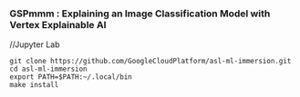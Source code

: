 ### GSPmmm :  Explaining an Image Classification Model with Vertex Explainable AI 

//Jupyter Lab 
```
git clone https://github.com/GoogleCloudPlatform/asl-ml-immersion.git
cd asl-ml-immersion
export PATH=$PATH:~/.local/bin
make install
```
